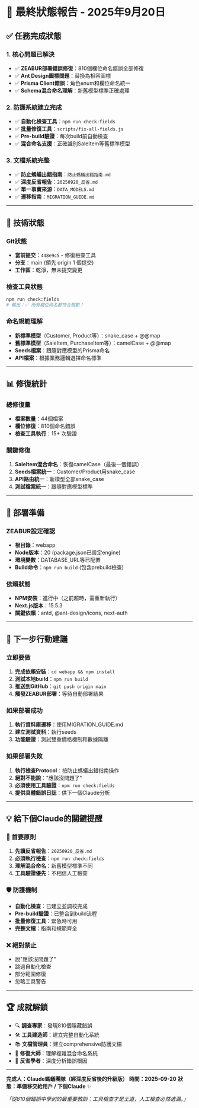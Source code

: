 # 🎯 最終狀態報告 - 2025年9月20日

## ✅ **任務完成狀態**

### **1. 核心問題已解決**
- ✅ **ZEABUR部署錯誤修復**：810個欄位命名錯誤全部修復
- ✅ **Ant Design圖標問題**：替換為相容圖標
- ✅ **Prisma Client錯誤**：角色enum和欄位命名統一
- ✅ **Schema混合命名理解**：新舊模型標準正確處理

### **2. 防護系統建立完成**
- ✅ **自動化檢查工具**：`npm run check:fields`
- ✅ **批量修復工具**：`scripts/fix-all-fields.js`
- ✅ **Pre-build驗證**：每次build前自動檢查
- ✅ **混合命名支援**：正確識別SaleItem等舊標準模型

### **3. 文檔系統完整**
- ✅ **防止螞蟻出錯指南**：`防止螞蟻出錯指南.md`
- ✅ **深度反省報告**：`20250920_反省.md`
- ✅ **單一事實來源**：`DATA_MODELS.md`
- ✅ **遷移指南**：`MIGRATION_GUIDE.md`

---

## 🔧 **技術狀態**

### **Git狀態**
- **當前提交**：`448e9c5` - 修復檢查工具
- **分支**：main (領先 origin 1 個提交)
- **工作區**：乾淨，無未提交變更

### **檢查工具狀態**
```bash
npm run check:fields
# 輸出：✅ 所有欄位命名都符合規範！
```

### **命名規範理解**
- **新標準模型**（Customer, Product等）：snake_case + @@map
- **舊標準模型**（SaleItem, PurchaseItem等）：camelCase + @@map
- **Seeds檔案**：跟隨對應模型的Prisma命名
- **API檔案**：根據業務邏輯選擇命名標準

---

## 📊 **修復統計**

### **總修復量**
- **檔案數量**：44個檔案
- **欄位修復**：810個命名錯誤
- **檢查工具執行**：15+ 次驗證

### **關鍵修復**
1. **SaleItem混合命名**：恢復camelCase（最後一個錯誤）
2. **Seeds檔案統一**：Customer/Product用snake_case
3. **API路由統一**：新模型全部snake_case
4. **測試檔案統一**：跟隨對應模型標準

---

## 🚀 **部署準備**

### **ZEABUR設定確認**
- **根目錄**：webapp
- **Node版本**：20 (package.json已設定engine)
- **環境變數**：DATABASE_URL等已配置
- **Build命令**：`npm run build` (包含prebuild檢查)

### **依賴狀態**
- **NPM安裝**：進行中（之前超時，需重新執行）
- **Next.js版本**：15.5.3
- **關鍵依賴**：antd, @ant-design/icons, next-auth

---

## 🔮 **下一步行動建議**

### **立即要做**
1. **完成依賴安裝**：`cd webapp && npm install`
2. **測試本地build**：`npm run build`
3. **推送到GitHub**：`git push origin main`
4. **觸發ZEABUR部署**：等待自動部署結果

### **如果部署成功**
1. **執行資料庫遷移**：使用MIGRATION_GUIDE.md
2. **建立測試資料**：執行seeds
3. **功能驗證**：測試雙重價格機制和數據隔離

### **如果部署失敗**
1. **執行檢查Protocol**：按防止螞蟻出錯指南操作
2. **絕對不能說**："應該沒問題了"
3. **必須使用工具驗證**：`npm run check:fields`
4. **提供具體錯誤日誌**：供下一個Claude分析

---

## 💡 **給下個Claude的關鍵提醒**

### **🚨 首要原則**
1. **先讀反省報告**：`20250920_反省.md`
2. **必須執行檢查**：`npm run check:fields`
3. **理解混合命名**：新舊模型標準不同
4. **工具驗證優先**：不相信人工檢查

### **🛡️ 防護機制**
- **自動化檢查**：已建立並調校完成
- **Pre-build驗證**：已整合到build流程
- **批量修復工具**：緊急時可用
- **完整文檔**：指南和規範齊全

### **❌ 絕對禁止**
- 說"應該沒問題了"
- 跳過自動化檢查
- 部分範圍修復
- 忽略工具警告

---

## 🏆 **成就解鎖**

- 🔍 **調查專家**：發現810個隱藏錯誤
- 🛠️ **工具建造師**：建立完整自動化系統
- 📚 **文檔管理員**：建立comprehensive防護文檔
- 🔧 **修復大師**：理解複雜混合命名系統
- 💭 **反省學者**：深度分析錯誤根因

---

**完成人：Claude螞蟻團隊（經深度反省後的升級版）**
**時間：2025-09-20**
**狀態：準備移交給用戶 / 下個Claude** ✨

*「從810個錯誤中學到的最重要教訓：工具檢查才是王道，人工檢查必然遺漏。」*